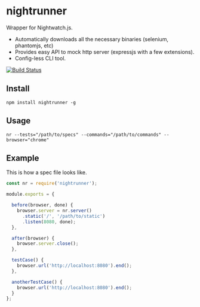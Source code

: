 # nightrunner

Wrapper for Nightwatch.js.

  * Automatically downloads all the necessary binaries (selenium, phantomjs, etc)
  * Provides easy API to mock http server (expressjs with a few extensions).
  * Config-less CLI tool.

[![Build Status](https://travis-ci.org/yneves/nightrunner.svg?branch=master)](https://travis-ci.org/yneves/nightrunner)

## Install

```
npm install nightrunner -g
```

## Usage

```
nr --tests="/path/to/specs" --commands="/path/to/commands" --browser="chrome"
```

## Example

This is how a spec file looks like.

```js
const nr = require('nightrunner');

module.exports = {

  before(browser, done) {
    browser.server = nr.server()
      .static('/', '/path/to/static')
      .listen(8080, done);
  },

  after(browser) {
    browser.server.close();
  },

  testCase() {
    browser.url('http://localhost:8080').end();
  },

  anotherTestCase() {
    browser.url('http://localhost:8080').end();
  }
};
```
